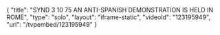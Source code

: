 {
    "title": "SYND 3 10 75 AN ANTI-SPANISH DEMONSTRATION IS HELD IN ROME",
    "type": "solo",
    "layout": "iframe-static",
    "videoId": "123195949",
    "url": "\/tvpembed\/123195949"
}